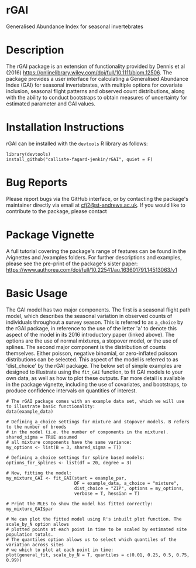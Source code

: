 # rGAI
Generalised Abundance Index for seasonal invertebrates

# Description
The rGAI package is an extension of functionality provided by Dennis et al (2016) https://onlinelibrary.wiley.com/doi/full/10.1111/biom.12506. The package provides a user interface for calculating a Generalised Abundance Index (GAI) for seasonal invertebrates, with multiple options for covariate inclusion, seasonal flight patterns and observed count distributions, along with the ability to conduct bootstraps to obtain measures of uncertainty for estimated parameter and GAI values.

# Installation Instructions
rGAI can be installed with the `devtools` R library as follows:

```
library(devtools)
install_github("calliste-fagard-jenkin/rGAI", quiet = F)
```
# Bug Reports
Please report bugs via the GitHub interface, or by contacting the package's maintainer directly via email at cfj2@st-andrews.ac.uk. If you would like to contribute to the package, please contact 

# Package Vignette
A full tutorial covering the package's range of features can be found in the /vignettes and /examples folders. For further descriptions and examples, please see the pre-print of the package's sister paper: https://www.authorea.com/doi/full/10.22541/au.163601791.14513063/v1

# Basic Usage

The GAI model has two major components. The first is a seasonal flight path model, which describes the seasonal variation in observed counts of individuals throughout a survey season. This is referred to as `a_choice` by the rGAI package, in reference to the use of the letter 'a' to denote this aspect of the model in its 2016 introductory paper (linked above). The options are the use of normal mixtures, a stopover model, or the use of splines. The second major component is the distribution of counts themselves. Either poisson, negative binomial, or zero-inflated poisson distributions can be selected. This aspect of the model is referred to as 'dist_choice' by the rGAI package. The below set of simple examples are designed to illustrate using the `fit_GAI` function, to fit GAI models to your own data, as well as how to plot these outputs. Far more detail is available in the package vignette, including the use of covariates, and bootstraps, to produce confidence intervals on quantities of interest.

```
# The rGAI package comes with an example data set, which we will use to illustrate basic functionality:
data(example_data)

# Defining a_choice settings for mixture and stopover models. B refers to the number of broods
# in the model (i.e. the number of components in the mixture). shared_sigma = TRUE assumed 
# all mixture components have the same variance:
my_options <- list(B = 3, shared_sigma = T))

# Defining a_choice settings for spline based models:
options_for_splines <- list(df = 20, degree = 3)

# Now, fitting the model:
my_mixture_GAI <- fit_GAI(start = example_par,
                          DF = example_data, a_choice = "mixture",
                          dist_choice = "ZIP", options = my_options,
                          verbose = T, hessian = T)

# Print the MLEs to show the model has fitted correctly:
my_mixture_GAI$par

# We can plot the fitted model using R's inbuilt plot function. The scale_by_N option allows
# plotted points at each point in time to be scaled by estimated site population totals. 
# The quantiles option allows us to select which quantiles of the variation across sites
# we which to plot at each point in time:
plot(general_fit, scale_by_N = T, quantiles = c(0.01, 0.25, 0.5, 0.75, 0.99))

```
